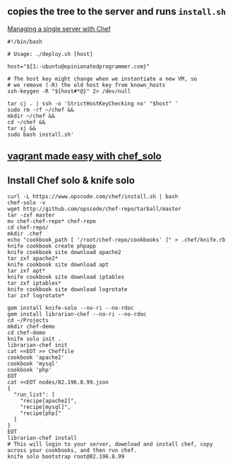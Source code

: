 copies the tree to the server and runs `install.sh`
---
[Managing a single server with Chef](http://www.opinionatedprogrammer.com/2011/06/chef-solo-tutorial-managing-a-single-server-with-chef/)
```shell
#!/bin/bash

# Usage: ./deploy.sh [host]

host="${1:-ubuntu@opinionatedprogrammer.com}"

# The host key might change when we instantiate a new VM, so
# we remove (-R) the old host key from known_hosts
ssh-keygen -R "${host#*@}" 2> /dev/null

tar cj . | ssh -o 'StrictHostKeyChecking no' "$host" '
sudo rm -rf ~/chef &&
mkdir ~/chef &&
cd ~/chef &&
tar xj &&
sudo bash install.sh'
```
[vagrant made easy with chef_solo](https://adamcod.es/2013/01/15/vagrant-is-easy-chef-is-hard-part2.html)
---

Install Chef solo & knife solo
---
```shell
curl -L https://www.opscode.com/chef/install.sh | bash
chef-solo -v
wget http://github.com/opscode/chef-repo/tarball/master
tar -zxf master
mv chef-chef-repo* chef-repo
cd chef-repo/
mkdir .chef
echo "cookbook_path [ '/root/chef-repo/cookbooks' ]" > .chef/knife.rb
knife cookbook create phpapp
knife cookbook site download apache2
tar zxf apache2*
knife cookbook site download apt
tar zxf apt*
knife cookbook site download iptables
tar zxf iptables*
knife cookbook site download logrotate
tar zxf logrotate*
```

```shell
gem install knife-solo --no-ri --no-rdoc
gem install librarian-chef --no-ri --no-rdoc
cd ~/Projects
mkdir chef-demo
cd chef-demo
knife solo init .
librarian-chef init
cat <<EOT >> Cheffile
cookbook 'apache2'
cookbook 'mysql'
cookbook 'php'
EOT
cat <<EOT nodes/82.196.8.99.json
{
  "run_list": [
    "recipe[apache2]",
    "recipe[mysql]",
    "recipe[php]"
  ]
}
EOT
librarian-chef install
# This will login to your server, download and install chef, copy across your cookbooks, and then run chef. 
knife solo bootstrap root@82.196.8.99
```
